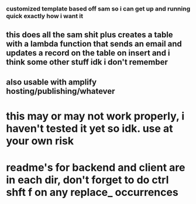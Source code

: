 ### customized template based off sam so i can get up and running quick exactly how i want it
## this does all the sam shit plus creates a table with a lambda function that sends an email and updates a record on the table on insert and i think some other stuff idk i don't remember
## also usable with amplify hosting/publishing/whatever

# this may or may not work properly, i haven't tested it yet so idk. use at your own risk
# readme's for backend and client are in each dir, don't forget to do ctrl shft f on any replace_ occurrences
